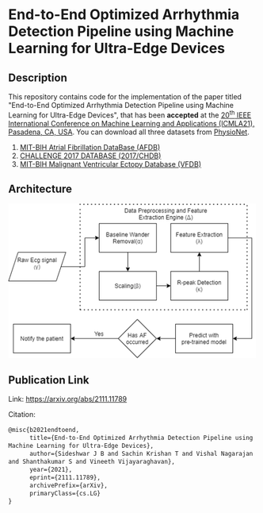 # End-to-End Optimized Arrhythmia Detection Pipeline using Machine Learning for Ultra-Edge Devices

## Description

This repository contains code for the implementation of the paper titled "End-to-End Optimized Arrhythmia Detection Pipeline using Machine Learning for Ultra-Edge Devices", that has been **accepted** at the [20<sup>th</sup> IEEE International Conference on Machine Learning and Applications (ICMLA21), Pasadena, CA, USA](https://www.icmla-conference.org/icmla21/). You can download all three datasets from [PhysioNet](https://physionet.org/about/database/).

1. [MIT-BIH Atrial Fibrillation DataBase (AFDB)](https://physionet.org/content/afdb/1.0.0/)
2. [CHALLENGE 2017 DATABASE (2017/CHDB)](https://archive.physionet.org/physiobank/database/challenge/2017/)
3. [MIT-BIH Malignant Ventricular Ectopy Database (VFDB)](https://physionet.org/content/vfdb/1.0.0/)

## Architecture

<p>
    <img src="assets/deployment_diagram.png" width="500" alt="Pipeline Architecture">
</p>

## Publication Link

Link: https://arxiv.org/abs/2111.11789

Citation:
```
@misc{b2021endtoend,
      title={End-to-End Optimized Arrhythmia Detection Pipeline using Machine Learning for Ultra-Edge Devices}, 
      author={Sideshwar J B and Sachin Krishan T and Vishal Nagarajan and Shanthakumar S and Vineeth Vijayaraghavan},
      year={2021},
      eprint={2111.11789},
      archivePrefix={arXiv},
      primaryClass={cs.LG}
}
```
